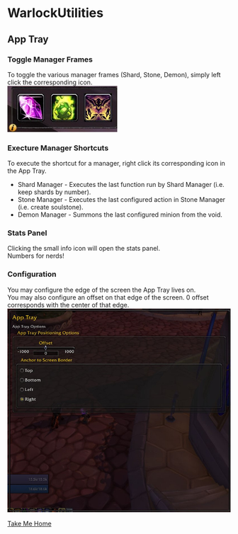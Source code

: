 # WarlockUtilities  

## App Tray  

### Toggle Manager Frames  

To toggle the various manager frames (Shard, Stone, Demon), simply left click the corresponding icon.  
![AppTray - Toggle](https://github.com/kylefortin/WarlockUtilities/blob/3.3.1/Images/AppTray.jpg?raw=true)  

### Execture Manager Shortcuts  

To execute the shortcut for a manager, right click its corresponding icon in the App Tray.  
- Shard Manager - Executes the last function run by Shard Manager (i.e. keep shards by number).  
- Stone Manager - Executes the last configured action in Stone Manager (i.e. create soulstone).  
- Demon Manager - Summons the last configured minion from the void.  

### Stats Panel  

Clicking the small info icon will open the stats panel.  
Numbers for nerds!  

### Configuration  

You may configure the edge of the screen the App Tray lives on.  
You may also configure an offset on that edge of the screen. 0 offset corresponds with the center of that edge.  
![AppTray - Configuration](https://github.com/kylefortin/WarlockUtilities/blob/3.3.1/Images/AppTrayConfig.jpg?raw=true)  

[Take Me Home](https://github.com/kylefortin/WarlockUtilities/blob/3.3.1/README.md)